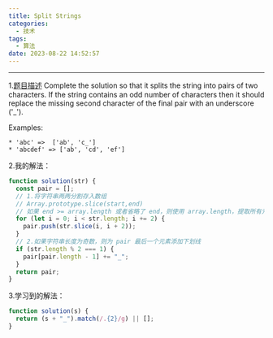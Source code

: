 ```yaml
---
title: Split Strings
categories:
  - 技术
tags:
  - 算法
date: 2023-08-22 14:52:57
---
```


---

1.[题目描述](https://www.codewars.com/kata/515de9ae9dcfc28eb6000001/solutions/javascript)
Complete the solution so that it splits the string into pairs of two characters. If the string contains an odd number of characters then it should replace the missing second character of the final pair with an underscore ('\_').

Examples:

```
* 'abc' =>  ['ab', 'c_']
* 'abcdef' => ['ab', 'cd', 'ef']

```

2.我的解法：

```javascript
function solution(str) {
  const pair = [];
  // 1.将字符串两两分割存入数组
  // Array.prototype.slice(start,end)
  // 如果 end >= array.length 或者省略了 end，则使用 array.length，提取所有元素直到末尾
  for (let i = 0; i < str.length; i += 2) {
    pair.push(str.slice(i, i + 2));
  }
  // 2.如果字符串长度为奇数，则为 pair 最后一个元素添加下划线
  if (str.length % 2 === 1) {
    pair[pair.length - 1] += "_";
  }
  return pair;
}
```

<!-- more -->

3.学习到的解法：

```javascript
function solution(s) {
  return (s + "_").match(/.{2}/g) || [];
}
```
